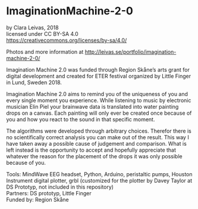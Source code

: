 # ImaginationMachine-2-0

by Clara Leivas, 2018 <br>
licensed under CC BY-SA 4.0 <br>
https://creativecommons.org/licenses/by-sa/4.0/ 

Photos and more information at http://leivas.se/portfolio/imagination-machine-2-0/

Imagination Machine 2.0 was funded through Region Skåne’s arts grant for digital development and created for ETER festival organized by Little Finger in Lund, Sweden 2018.

Imagination Machine 2.0 aims to remind you of the uniqueness of you and every single moment you experience. While listening to music by electronic musician Elin Piel your brainwave data is translated into water painting drops on a canvas. Each painting will only ever be created once because of you and how you react to the sound in that specific moment.

The algorithms were developed through arbitrary choices. Therefor there is no scientifically correct analysis you can make out of the result. This way I have taken away a possible cause of judgement and comparison. What is left instead is the opportunity to accept and hopefully appreciate that whatever the reason for the placement of the drops it was only possible because of you.


Tools: MindWave EEG headset, Python, Arduino, peristaltic pumps, Houston Instrument digital plotter, grbl (customized for the plotter by Davey Taylor at DS Prototyp, not included in this repository)<br>
Partners: DS prototyp, Little Finger<br>
Funded by: Region Skåne 
